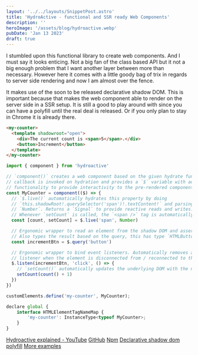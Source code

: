 ```yaml
---
layout: '../../layouts/SnippetPost.astro'
title: 'HydroActive - functional and SSR ready Web Components'
description: ''
heroImage: '/assets/blog/hydroactive.webp'
pubDate: 'Jan 13 2023'
draft: true
---
```


I stumbled upon this functional library to create web components. And I must say it looks enticing. Not a big fan of the class based API but it not a big enough problem that I want another layer between more than necessary. However here it comes with a little goody bag of trix in regards to server side rendering and now I am almost over the fence.

It makes use of the soon to be released declarative shadow DOM. This is important because that makes the web component able to render on the server side in a SSR setup. It is still a good to play around with since you can have a polyfill until the real deal is released. Or if you only plan to stay in Chrome it is already there.

```html
<my-counter>
  <template shadowroot="open">
    <div>The current count is <span>5</span>.</div>
    <button>Increment</button>
  </template>
</my-counter>
```

```js
import { component } from 'hydroactive'

// `component()` creates a web component based on the given hydrate function. The
// callback is invoked on hydration and provides a `$` variable with additional
// functionality to provide interactivity to the pre-rendered component.
const MyCounter = component(($) => {
  // `$.live()` automatically hydrates this property by doing
  // `this.shadowRoot!.querySelector('span')!.textContent!` and parsing the result as a
  // `Number`. Returns a `Signal` to provide reactive reads and writes.
  // Whenever `setCount` is called, the `<span />` tag is automatically updated.
  const [count, setCount] = $.live('span', Number)

  // Ergonomic wrapper to read an element from the shadow DOM and assert it exists.
  // Also types the result based on the query, this has type `HTMLButtonElement`.
  const incrementBtn = $.query('button')

  // Ergonomic wrapper to bind event listeners. Automatically removes and re-adds the
  // listener when the element is disconnected from / reconnected to the DOM.
  $.listen(incrementBtn, 'click', () => {
    // `setCount()` automatically updates the underlying DOM with the new value.
    setCount(count() + 1)
  })
})

customElements.define('my-counter', MyCounter);

declare global {
    interface HTMLElementTagNameMap {
        'my-counter': InstanceType<typeof MyCounter>;
    }
}
```

[Hydroactive explained - YouTube](https://youtu.be/zL0TzFY6aj0)
[GitHub](https://github.com/dgp1130/HydroActive/)
[Npm](https://www.npmjs.com/package/hydroactive)
[Declarative shadow dom polyfill](https://web.dev/declarative-shadow-dom/#polyfill)
[More examples](https://github.com/dgp1130/HydroActive/blob/main/src/examples)

